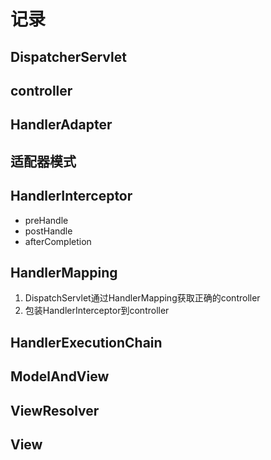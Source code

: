 # 记录

## DispatcherServlet

## controller

## HandlerAdapter

## 适配器模式

## HandlerInterceptor

+ preHandle
+ postHandle
+ afterCompletion

## HandlerMapping
1. DispatchServlet通过HandlerMapping获取正确的controller
2. 包装HandlerInterceptor到controller

## HandlerExecutionChain

## ModelAndView

## ViewResolver

## View






